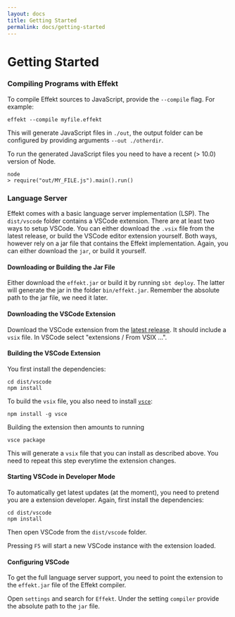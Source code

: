 ```yaml
---
layout: docs
title: Getting Started
permalink: docs/getting-started
---
```


# Getting Started

### Compiling Programs with Effekt
To compile Effekt sources to JavaScript, provide the `--compile` flag. For example:

```
effekt --compile myfile.effekt
```
This will generate JavaScript files in `./out`, the output folder can be configured by providing arguments `--out ./otherdir`.

To run the generated JavaScript files you need to have a recent (> 10.0) version of Node.

```
node
> require("out/MY_FILE.js").main().run()
```

### Language Server
Effekt comes with a basic language server implementation (LSP). The `dist/vscode` folder contains a VSCode extension.
There are at least two ways to setup VSCode. You can either download the `.vsix` file from the latest release, or build the VSCode editor extension yourself.
Both ways, however rely on a jar file that contains the Effekt implementation. Again, you can either download the `jar`, or build it yourself.

#### Downloading or Building the Jar File
Either download the `effekt.jar` or build it by running `sbt deploy`. The latter will generate the jar in the folder `bin/effekt.jar`. Remember the absolute path to the jar file, we need it later.

#### Downloading the VSCode Extension
Download the VSCode extension from the [latest release](https://github.com/effekt-lang/effekt-vscode/releases/latest). It should include a `vsix` file. In VSCode select "extensions / From VSIX ...".

#### Building the VSCode Extension
You first install the dependencies:
```
cd dist/vscode
npm install
```
To build the `vsix` file, you also need to install [`vsce`](https://code.visualstudio.com/api/working-with-extensions/publishing-extension):
```
npm install -g vsce
```
Building the extension then amounts to running
```
vsce package
```
This will generate a `vsix` file that you can install as described above. You need to repeat this step everytime the extension changes.

#### Starting VSCode in Developer Mode
To automatically get latest updates (at the moment), you need to pretend you are a extension developer.
Again, first install the dependencies:
```
cd dist/vscode
npm install
```
Then open VSCode from the `dist/vscode` folder.

Pressing `F5` will start a new VSCode instance with the extension loaded.

#### Configuring VSCode
To get the full language server support, you need to point the extension to the `effekt.jar` file
of the Effekt compiler.

Open `settings` and search for `Effekt`. Under the setting `compiler` provide the absolute path to the `jar` file.
